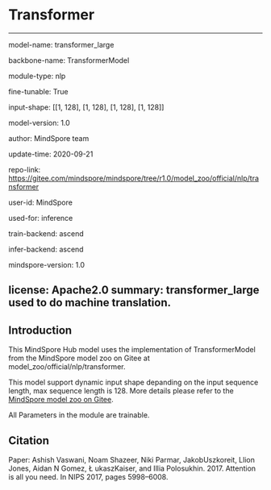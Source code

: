 # Transformer

---

model-name: transformer_large

backbone-name: TransformerModel

module-type: nlp

fine-tunable: True

input-shape: [[1, 128], [1, 128], [1, 128], [1, 128]]

model-version: 1.0


author: MindSpore team

update-time: 2020-09-21

repo-link: https://gitee.com/mindspore/mindspore/tree/r1.0/model_zoo/official/nlp/transformer

user-id: MindSpore

used-for: inference

train-backend: ascend

infer-backend: ascend

mindspore-version: 1.0

license: Apache2.0
summary: transformer_large used to do machine translation.
---

## Introduction

This MindSpore Hub model uses the implementation of TransformerModel from the MindSpore model zoo on Gitee at model_zoo/official/nlp/transformer.

This model support dynamic input shape depanding on the input sequence length, max sequence length is 128. More details please refer to the [MindSpore model zoo on Gitee](https://gitee.com/mindspore/mindspore/blob/master/model_zoo/official/nlp/transformer/README.md).

All Parameters in the module are trainable.

 
## Citation
Paper: Ashish Vaswani, Noam Shazeer, Niki Parmar, JakobUszkoreit, Llion Jones, Aidan N Gomez, Ł ukaszKaiser, and Illia Polosukhin. 2017. Attention is all you need. In NIPS 2017, pages 5998–6008.
